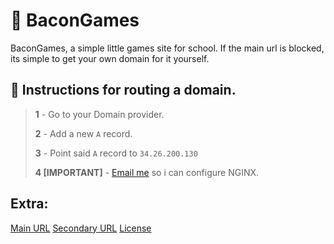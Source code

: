 # 🥓 BaconGames
BaconGames, a simple little games site for school.
If the main url is blocked, its simple to get your own domain for it yourself.

## 📜 Instructions for routing a domain.

> **1** - Go to your Domain provider.
> 
> **2** - Add a new `A` record.
>
> **3** - Point said `A` record to ```34.26.200.130```
>
> **4 [IMPORTANT]** - [Email me](mailto:baconbirdhead@gmail.com) so i can configure NGINX.

## Extra:
[Main URL](https://bacongamz.net)
[Secondary URL](https://bacongamz-temp.onrender.com)
[License](https://github.com/DaBaconKing/bacongames/blob/main/LICENSE)
